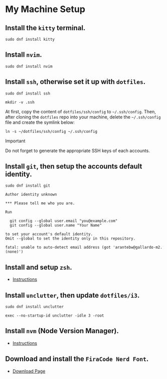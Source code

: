 # My Machine Setup

## Install the `kitty` terminal.

```console
sudo dnf install kitty
```

## Install `nvim`.

```console
sudo dnf install nvim
```

## Install `ssh`, otherwise set it up with `dotfiles`.

```console
sudo dnf install ssh
```

```console
mkdir -v .ssh
```

At first, copy the content of `dotfiles/ssh/config` to `~/.ssh/config`. Then, after cloning the `dotfiles` repo into your machine, delete the `~/.ssh/config` file and create the symlink below:

```console
ln -s ~/dotfiles/ssh/config ~/.ssh/config
```

> [!IMPORTANT]
> Do not forget to generate the appropriate SSH keys of each accounts.

## Install `git`, then setup the accounts default identity.

```console
sudo dnf install git
```

```text
Author identity unknown

*** Please tell me who you are.

Run

  git config --global user.email "you@example.com"
  git config --global user.name "Your Name"

to set your account's default identity.
Omit --global to set the identity only in this repository.

fatal: unable to auto-detect email address (got 'arantebw@gallardo-m2.(none)')
```

## Install and setup `zsh`.

- [Instructions](https://chatgpt.com/share/683aeab4-a2b4-8008-8b9b-f8f425d43cea)

## Install `unclutter`, then update `dotfiles/i3`.

```console
sudo dnf install unclutter
```

```text
exec --no-startup-id unclutter -idle 3 -root
```

## Install `nvm` (Node Version Manager).

- [Instructions](https://github.com/nvm-sh/nvm?tab=readme-ov-file#installing-and-updating)

## Download and install the `FiraCode Nerd Font`.

- [Download Page](https://www.nerdfonts.com/font-downloads)
